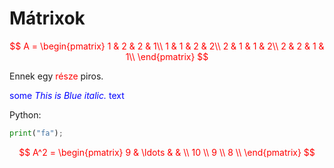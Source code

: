 # Mátrixok
$$
A = \begin{pmatrix}  
1 & 2 & 2 & 1\\  
1 & 1 & 2 & 2\\
2 & 1 & 1 & 2\\
2 & 2 & 1 & 1\\  
\end{pmatrix}
$$

<style>
	span
	{
		color: red;
	}
</style>

Ennek egy <span>része</span> piros.

<span style="color:blue">some *This is Blue italic.* text</span>

Python:

```python
print("fa");
```

$$
A^2 = \begin{pmatrix}  
9 & \ldots & & \\  
10 \\
9 \\
8 \\  
\end{pmatrix}
$$
<!--stackedit_data:
eyJoaXN0b3J5IjpbLTE4ODk3NDI1MywtNzQzODUxNTM2LDI4OD
gwNjMxNCw4NDYzNDc4ODldfQ==
-->